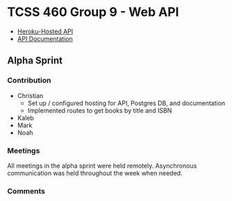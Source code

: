 # TCSS 460 Group 9 - Web API
 
- [Heroku-Hosted API](https://group9-tcss460-web-api-84fb72a7d497.herokuapp.com/)
- [API Documentation](https://cbonnalie.github.io/tcss460-web-api/)

## Alpha Sprint

### Contribution
* Christian
    - Set up / configured hosting for API, Postgres DB, and documentation
    - Implemented routes to get books by title and ISBN
* Kaleb
* Mark
* Noah
### Meetings
All meetings in the alpha sprint were held remotely. Asynchronous communication was held
throughout the week when needed.
### Comments
